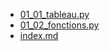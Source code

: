- [01_01_tableau.py](./01_01_tableau.py)
- [01_02_fonctions.py](./01_02_fonctions.py)
- [index.md](./index.md)
